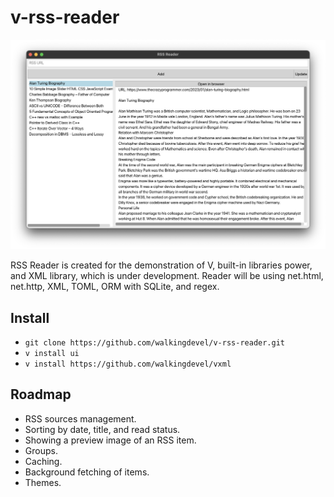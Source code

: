 # v-rss-reader

![Screenshot](https://raw.githubusercontent.com/walkingdevel/v-rss-reader/main/docs/screenshots/window.png)

RSS Reader is created for the demonstration of V, built-in libraries power, and XML library, which is under development.
Reader will be using net.html, net.http, XML, TOML, ORM with SQLite, and regex.

## Install

- `git clone https://github.com/walkingdevel/v-rss-reader.git`
- `v install ui`
- `v install https://github.com/walkingdevel/vxml`

## Roadmap

- RSS sources management.
- Sorting by date, title, and read status.
- Showing a preview image of an RSS item.
- Groups.
- Caching.
- Background fetching of items.
- Themes.
